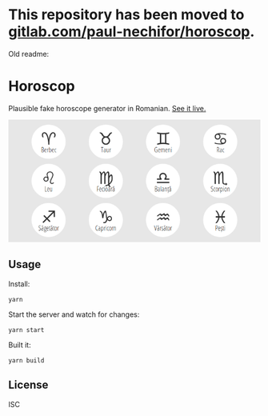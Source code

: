 # This repository has been moved to [gitlab.com/paul-nechifor/horoscop](http://gitlab.com/paul-nechifor/horoscop).

Old readme:

# Horoscop

Plausible fake horoscope generator in Romanian. [See it live.][live]

![Cover of Horoscop.](screenshot.png)

## Usage

Install:

    yarn

Start the server and watch for changes:

    yarn start

Built it:

    yarn build

## License

ISC

[live]: http://nechifor.net/horoscop
